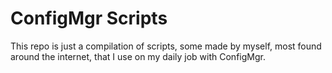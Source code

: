 # ConfigMgr Scripts

This repo is just a compilation of scripts, some made by myself, most found around the internet, that I use on my daily job with ConfigMgr.